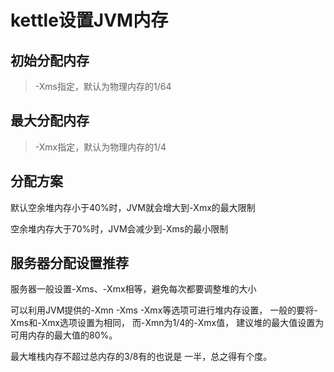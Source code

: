# kettle设置JVM内存

## 初始分配内存

> -Xms指定，默认为物理内存的1/64

## 最大分配内存

> -Xmx指定，默认为物理内存的1/4

## 分配方案

默认空余堆内存小于40%时，JVM就会增大到-Xmx的最大限制

空余堆内存大于70%时，JVM会减少到-Xms的最小限制

## 服务器分配设置推荐

服务器一般设置-Xms、-Xmx相等，避免每次都要调整堆的大小

可以利用JVM提供的-Xmn -Xms -Xmx等选项可进行堆内存设置，
一般的要将-Xms和-Xmx选项设置为相同，
而-Xmn为1/4的-Xmx值，
建议堆的最大值设置为可用内存的最大值的80%。 



最大堆栈内存不超过总内存的3/8有的也说是 一半，总之得有个度。